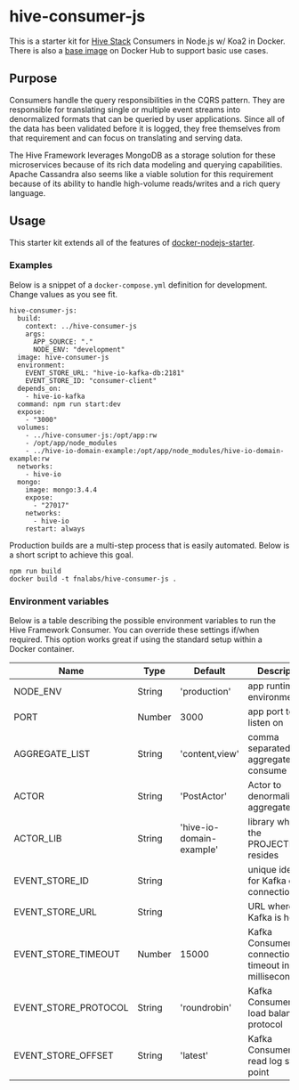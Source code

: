 # hive-consumer-js
This is a starter kit for [Hive Stack](https://gist.github.com/aeilers/30aa0047187e5a5d573a478abc581903) Consumers in Node.js w/ Koa2 in Docker. There is also a [base image](https://hub.docker.com/r/fnalabs/hive-consumer-js/) on Docker Hub to support basic use cases.

## Purpose
Consumers handle the query responsibilities in the CQRS pattern. They are responsible for translating single or multiple event streams into denormalized formats that can be queried by user applications. Since all of the data has been validated before it is logged, they free themselves from that requirement and can focus on translating and serving data.

The Hive Framework leverages MongoDB as a storage solution for these microservices because of its rich data modeling and querying capabilities. Apache Cassandra also seems like a viable solution for this requirement because of its ability to handle high-volume reads/writes and a rich query language.

## Usage
This starter kit extends all of the features of [docker-nodejs-starter](https://github.com/fnalabs/docker-nodejs-starter).

### Examples
Below is a snippet of a `docker-compose.yml` definition for development. Change values as you see fit.
```
hive-consumer-js:
  build:
    context: ../hive-consumer-js
    args:
      APP_SOURCE: "."
      NODE_ENV: "development"
  image: hive-consumer-js
  environment:
    EVENT_STORE_URL: "hive-io-kafka-db:2181"
    EVENT_STORE_ID: "consumer-client"
  depends_on:
    - hive-io-kafka
  command: npm run start:dev
  expose:
    - "3000"
  volumes:
    - ../hive-consumer-js:/opt/app:rw
    - /opt/app/node_modules
    - ../hive-io-domain-example:/opt/app/node_modules/hive-io-domain-example:rw
  networks:
    - hive-io
  mongo:
    image: mongo:3.4.4
    expose:
      - "27017"
    networks:
      - hive-io
    restart: always
```

Production builds are a multi-step process that is easily automated. Below is a short script to achieve this goal.
```
npm run build
docker build -t fnalabs/hive-consumer-js .
```

### Environment variables
Below is a table describing the possible environment variables to run the Hive Framework Consumer. You can override these settings if/when required. This option works great if using the standard setup within a Docker container.

Name                  | Type    | Default                     | Description
--------------------- | ------- | ------------------------- | -------------------------------------------------------
NODE_ENV              | String  | 'production'              | app runtime environment
PORT                  | Number  | 3000                      | app port to listen on
AGGREGATE_LIST        | String  | 'content,view'            | comma separated list of aggregates to consume
ACTOR                 | String  | 'PostActor'               | Actor to denormalize the aggregates
ACTOR_LIB             | String  | 'hive-io-domain-example'  | library where the PROJECTION resides
EVENT_STORE_ID        | String  |                           | unique identifier for Kafka client connection
EVENT_STORE_URL       | String  |                           | URL where Kafka is hosted
EVENT_STORE_TIMEOUT   | Number  | 15000                     | Kafka ConsumerGroup connection timeout in milliseconds
EVENT_STORE_PROTOCOL  | String  | 'roundrobin'              | Kafka ConsumerGroup load balancing protocol
EVENT_STORE_OFFSET    | String  | 'latest'                  | Kafka ConsumerGroup read log starting point
